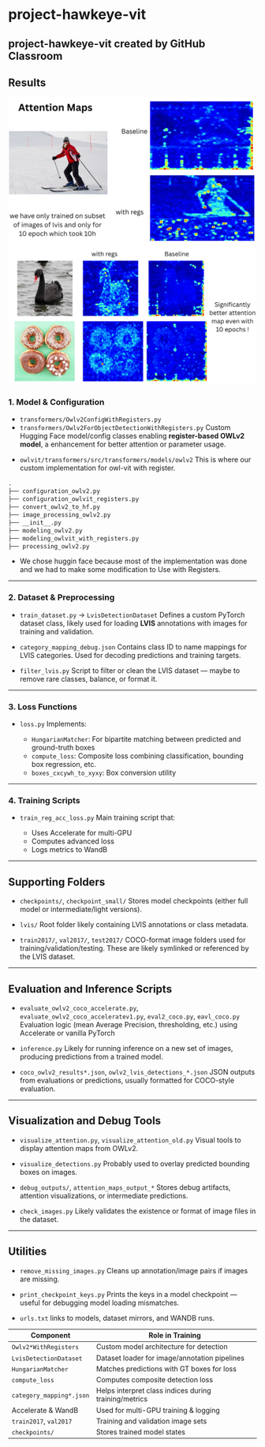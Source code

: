# project-hawkeye-vit
project-hawkeye-vit created by GitHub Classroom
----

## Results

![alt text](./results/image.png)
![alt text](./results/image1.png)

### 1. **Model & Configuration**

* `transformers/Owlv2ConfigWithRegisters.py`
* `transformers/Owlv2ForObjectDetectionWithRegisters.py`
  Custom Hugging Face model/config classes enabling **register-based OWLv2 model**, a enhancement for better attention or parameter usage.
- `owlvit/transformers/src/transformers/models/owlv2` This is where our custom implementation for owl-vit with register.
``` 
.
├── configuration_owlv2.py
├── configuration_owlvit_registers.py
├── convert_owlv2_to_hf.py
├── image_processing_owlv2.py
├── __init__.py
├── modeling_owlv2.py
├── modeling_owlvit_with_registers.py
├── processing_owlv2.py
```
- We chose huggin face because most of the implementation was done and we had to make some modification to Use with Registers.

---

### 2. **Dataset & Preprocessing**

* `train_dataset.py` → `LvisDetectionDataset`
  Defines a custom PyTorch dataset class, likely used for loading **LVIS** annotations with images for training and validation.

* `category_mapping_debug.json`
  Contains class ID to name mappings for LVIS categories. Used for decoding predictions and training targets.

* `filter_lvis.py`
  Script to filter or clean the LVIS dataset — maybe to remove rare classes, balance, or format it.

---

### 3. **Loss Functions**

* `loss.py`
  Implements:

  * `HungarianMatcher`: For bipartite matching between predicted and ground-truth boxes
  * `compute_loss`: Composite loss combining classification, bounding box regression, etc.
  * `boxes_cxcywh_to_xyxy`: Box conversion utility

---

### 4. **Training Scripts**

* `train_reg_acc_loss.py`
  Main training script that:

  * Uses Accelerate for multi-GPU
  * Computes advanced loss
  * Logs metrics to WandB

---

## **Supporting Folders**

* `checkpoints/`, `checkpoint_small/`
  Stores model checkpoints (either full model or intermediate/light versions).

* `lvis/`
  Root folder likely containing LVIS annotations or class metadata.

* `train2017/`, `val2017/`, `test2017/`
  COCO-format image folders used for training/validation/testing. These are likely symlinked or referenced by the LVIS dataset.

---

## **Evaluation and Inference Scripts**

* `evaluate_owlv2_coco_accelerate.py`, `evaluate_owlv2_coco_acceleratev1.py`, `eval2_coco.py`, `eavl_coco.py`
  Evaluation logic (mean Average Precision, thresholding, etc.) using Accelerate or vanilla PyTorch

* `inference.py`
  Likely for running inference on a new set of images, producing predictions from a trained model.

* `coco_owlv2_results*.json`, `owlv2_lvis_detections_*.json`
  JSON outputs from evaluations or predictions, usually formatted for COCO-style evaluation.

---

## **Visualization and Debug Tools**

* `visualize_attention.py`, `visualize_attention_old.py`
  Visual tools to display attention maps from OWLv2.

* `visualize_detections.py`
  Probably used to overlay predicted bounding boxes on images.

* `debug_outputs/`, `attention_maps_output_*`
  Stores debug artifacts, attention visualizations, or intermediate predictions.

* `check_images.py`
  Likely validates the existence or format of image files in the dataset.

---

## **Utilities**

* `remove_missing_images.py`
  Cleans up annotation/image pairs if images are missing.

* `print_checkpoint_keys.py`
  Prints the keys in a model checkpoint — useful for debugging model loading mismatches.

* `urls.txt`
 links to models, dataset mirrors, and WANDB runs.


| Component                | Role in Training                                      |
| ------------------------ | ----------------------------------------------------- |
| `Owlv2*WithRegisters`    | Custom model architecture for detection               |
| `LvisDetectionDataset`   | Dataset loader for image/annotation pipelines         |
| `HungarianMatcher`       | Matches predictions with GT boxes for loss            |
| `compute_loss`           | Computes composite detection loss                     |
| `category_mapping*.json` | Helps interpret class indices during training/metrics |
| Accelerate & WandB       | Used for multi-GPU training & logging                 |
| `train2017`, `val2017`   | Training and validation image sets                    |
| `checkpoints/`           | Stores trained model states                           |

